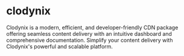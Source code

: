 # clodynix
 Clodynix is a modern, efficient, and developer-friendly CDN package offering seamless content delivery with an intuitive dashboard and comprehensive documentation. Simplify your content delivery with Clodynix's powerful and scalable platform.
